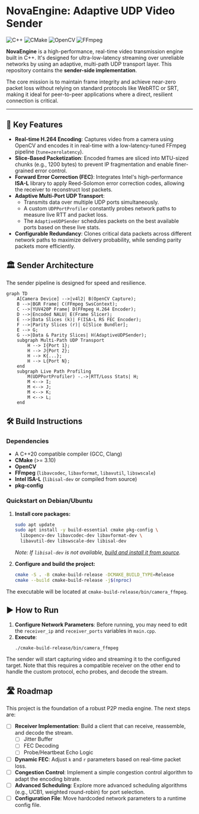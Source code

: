 # NovaEngine: Adaptive UDP Video Sender

![C++](https://img.shields.io/badge/c++-%2300599C.svg?style=for-the-badge&logo=c%2B%2B&logoColor=white)
![CMake](https://img.shields.io/badge/CMake-%23008FBA.svg?style=for-the-badge&logo=cmake&logoColor=white)
![OpenCV](https://img.shields.io/badge/opencv-%235C3EE8.svg?style=for-the-badge&logo=opencv&logoColor=white)
![FFmpeg](https://img.shields.io/badge/ffmpeg-%23007800.svg?style=for-the-badge&logo=ffmpeg&logoColor=white)

**NovaEngine** is a high-performance, real-time video transmission engine built in C++. It's designed for ultra-low-latency streaming over unreliable networks by using an adaptive, multi-path UDP transport layer. This repository contains the **sender-side implementation**.

The core mission is to maintain frame integrity and achieve near-zero packet loss without relying on standard protocols like WebRTC or SRT, making it ideal for peer-to-peer applications where a direct, resilient connection is critical.

---

## 🚀 Key Features

- **Real-time H.264 Encoding**: Captures video from a camera using OpenCV and encodes it in real-time with a low-latency-tuned FFmpeg pipeline (`tune=zerolatency`).
- **Slice-Based Packetization**: Encoded frames are sliced into MTU-sized chunks (e.g., 1200 bytes) to prevent IP fragmentation and enable finer-grained error control.
- **Forward Error Correction (FEC)**: Integrates Intel's high-performance **ISA-L** library to apply Reed-Solomon error correction codes, allowing the receiver to reconstruct lost packets.
- **Adaptive Multi-Port UDP Transport**:
  - Transmits data over multiple UDP ports simultaneously.
  - A custom `UDPPortProfiler` constantly probes network paths to measure live RTT and packet loss.
  - The `AdaptiveUDPSender` schedules packets on the best available ports based on these live stats.
- **Configurable Redundancy**: Clones critical data packets across different network paths to maximize delivery probability, while sending parity packets more efficiently.

## 🏛️ Sender Architecture

The sender pipeline is designed for speed and resilience.

```mermaid
graph TD
    A[Camera Device] -->|v4l2| B(OpenCV Capture);
    B -->|BGR Frame| C(FFmpeg SwsContext);
    C -->|YUV420P Frame| D(FFmpeg H.264 Encoder);
    D -->|Encoded NALU| E(Frame Slicer);
    E -->|Data Slices (k)| F(ISA-L RS FEC Encoder);
    F -->|Parity Slices (r)| G[Slice Bundler];
    E --> G;
    G -->|Data & Parity Slices| H(AdaptiveUDPSender);
    subgraph Multi-Path UDP Transport
        H --> I{Port 1};
        H --> J{Port 2};
        H --> K{...};
        H --> L{Port N};
    end
    subgraph Live Path Profiling
        M(UDPPortProfiler) -.->|RTT/Loss Stats| H;
        M <--> I;
        M <--> J;
        M <--> K;
        M <--> L;
    end
```

## 🛠️ Build Instructions

### Dependencies
- A C++20 compatible compiler (GCC, Clang)
- **CMake** (>= 3.10)
- **OpenCV**
- **FFmpeg** (`libavcodec`, `libavformat`, `libavutil`, `libswscale`)
- **Intel ISA-L** (`libisal-dev` or compiled from source)
- **pkg-config**

### Quickstart on Debian/Ubuntu
1.  **Install core packages:**
    ```bash
    sudo apt update
    sudo apt install -y build-essential cmake pkg-config \
      libopencv-dev libavcodec-dev libavformat-dev \
      libavutil-dev libswscale-dev libisal-dev
    ```
    *Note: If `libisal-dev` is not available, [build and install it from source](https://github.com/intel/isa-l).*

2.  **Configure and build the project:**
    ```bash
    cmake -S . -B cmake-build-release -DCMAKE_BUILD_TYPE=Release
    cmake --build cmake-build-release -j$(nproc)
    ```

The executable will be located at `cmake-build-release/bin/camera_ffmpeg`.

## ▶️ How to Run

1.  **Configure Network Parameters**: Before running, you may need to edit the `receiver_ip` and `receiver_ports` variables in `main.cpp`.
2.  **Execute**:
    ```bash
    ./cmake-build-release/bin/camera_ffmpeg
    ```

The sender will start capturing video and streaming it to the configured target. Note that this requires a compatible receiver on the other end to handle the custom protocol, echo probes, and decode the stream.

## 🛣️ Roadmap

This project is the foundation of a robust P2P media engine. The next steps are:

- [ ] **Receiver Implementation**: Build a client that can receive, reassemble, and decode the stream.
  - [ ] Jitter Buffer
  - [ ] FEC Decoding
  - [ ] Probe/Heartbeat Echo Logic
- [ ] **Dynamic FEC**: Adjust `k` and `r` parameters based on real-time packet loss.
- [ ] **Congestion Control**: Implement a simple congestion control algorithm to adapt the encoding bitrate.
- [ ] **Advanced Scheduling**: Explore more advanced scheduling algorithms (e.g., UCB1, weighted round-robin) for port selection.
- [ ] **Configuration File**: Move hardcoded network parameters to a runtime config file.
